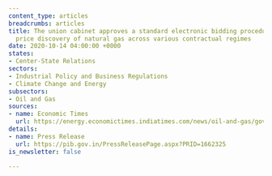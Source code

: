 ```yaml
---
content_type: articles
breadcrumbs: articles
title: The union cabinet approves a standard electronic bidding procedure for market-based
  price discovery of natural gas across various contractual regimes
date: 2020-10-14 04:00:00 +0000
states:
- Center-State Relations
sectors:
- Industrial Policy and Business Regulations
- Climate Change and Energy
subsectors:
- Oil and Gas
sources:
- name: Economic Times
  url: https://energy.economictimes.indiatimes.com/news/oil-and-gas/govt-puts-gas-under-standard-bidding-route-for-transparent-price-discovery-ld/78545114
details:
- name: Press Release
  url: https://pib.gov.in/PressReleasePage.aspx?PRID=1662325
is_newsletter: false

---
```

